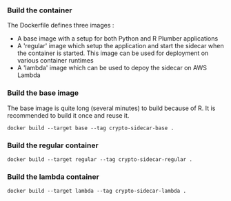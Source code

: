 ### Build the container

The Dockerfile defines three images :
- A base image with a setup for both Python and R Plumber applications
- A 'regular' image which setup the application and start the sidecar when the container is started. This image can be used for deployment on various container runtimes
- A 'lambda' image which can be used to depoy the sidecar on AWS Lambda

### Build the base image

The base image is quite long (several minutes) to build because of R. It is recommended to build it once and reuse it.


```
docker build --target base --tag crypto-sidecar-base .
```

### Build the regular container

```
docker build --target regular --tag crypto-sidecar-regular .
```

### Build the lambda container

```
docker build --target lambda --tag crypto-sidecar-lambda .
```